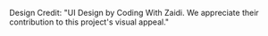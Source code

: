 Design Credit: "UI Design by Coding With Zaidi. We appreciate their contribution to this project's visual appeal." 
